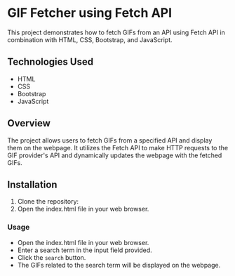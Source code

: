 # GIF Fetcher using Fetch API

This project demonstrates how to fetch GIFs from an API using Fetch API in combination with HTML, CSS, Bootstrap, and JavaScript.

## Technologies Used

- HTML
- CSS
- Bootstrap
- JavaScript

## Overview

The project allows users to fetch GIFs from a specified API and display them on the webpage. It utilizes the Fetch API to make HTTP requests to the GIF provider's API and dynamically updates the webpage with the fetched GIFs.

## Installation

1. Clone the repository:
2. Open the index.html file in your web browser.
   
### Usage
- Open the index.html file in your web browser.
- Enter a search term in the input field provided.
- Click the `search` button.
 -  The GIFs related to the search term will be displayed on the webpage.

